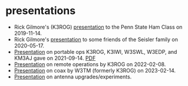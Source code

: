 # presentations

- Rick Gilmore's (K3ROG) [presentation](https://nittany-amateur-radio-club.github.io/presentations/why-ham-radio.html) to the Penn State Ham Class on 2019-11-14.
- Rick Gilmore's [presentation](https://nittany-amateur-radio-club.github.io/presentations/lets-ham-it-up.html) to some friends of the Seisler family on 2020-05-17.
- [Presentation](https://nittany-amateur-radio-club.github.io/presentations/ham-radio-out-there.html) on portable ops K3ROG, K3IWI, W3SWL, W3EDP, and KM3AJ gave on 2021-09-14. [PDF](https://nittany-amateur-radio-club.github.io/presentations/ham-radio-out-there.pdf)
- [Presentation](https://nittany-amateur-radio-club.github.io/presentations/ham-radio-out-there.html) on remote operations by K3ROG on 2022-02-08.
- [Presentation](https://nittany-amateur-radio-club.github.io/presentations/for-the-love-of-coax.html) on coax by W3TM (formerly K3ROG) on 2023-02-14.
- [Presentation](https://nittany-amateur-radio-club.github.io/presentations/mountaintop-update-2023-03-28.html) on antenna upgrades/experiments.
